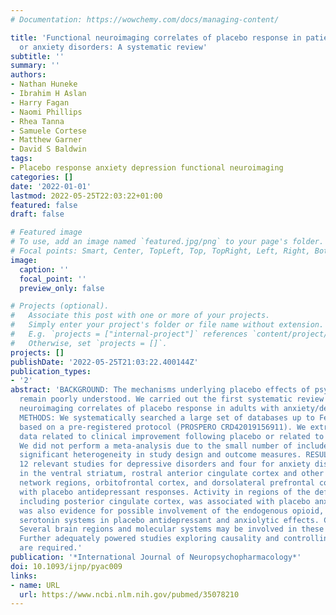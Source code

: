 ```yaml
---
# Documentation: https://wowchemy.com/docs/managing-content/

title: 'Functional neuroimaging correlates of placebo response in patients with depressive
  or anxiety disorders: A systematic review'
subtitle: ''
summary: ''
authors:
- Nathan Huneke
- Ibrahim H Aslan
- Harry Fagan
- Naomi Phillips
- Rhea Tanna
- Samuele Cortese
- Matthew Garner
- David S Baldwin
tags:
- Placebo response anxiety depression functional neuroimaging
categories: []
date: '2022-01-01'
lastmod: 2022-05-25T22:03:22+01:00
featured: false
draft: false

# Featured image
# To use, add an image named `featured.jpg/png` to your page's folder.
# Focal points: Smart, Center, TopLeft, Top, TopRight, Left, Right, BottomLeft, Bottom, BottomRight.
image:
  caption: ''
  focal_point: ''
  preview_only: false

# Projects (optional).
#   Associate this post with one or more of your projects.
#   Simply enter your project's folder or file name without extension.
#   E.g. `projects = ["internal-project"]` references `content/project/deep-learning/index.md`.
#   Otherwise, set `projects = []`.
projects: []
publishDate: '2022-05-25T21:03:22.400144Z'
publication_types:
- '2'
abstract: 'BACKGROUND: The mechanisms underlying placebo effects of psychotropic drugs
  remain poorly understood. We carried out the first systematic review of functional
  neuroimaging correlates of placebo response in adults with anxiety/depressive disorders.
  METHODS: We systematically searched a large set of databases up to February 2021
  based on a pre-registered protocol (PROSPERO CRD42019156911). We extracted neuroimaging
  data related to clinical improvement following placebo or related to placebo mechanisms.
  We did not perform a meta-analysis due to the small number of included studies and
  significant heterogeneity in study design and outcome measures. RESULTS: We found
  12 relevant studies for depressive disorders and four for anxiety disorders. Activity
  in the ventral striatum, rostral anterior cingulate cortex and other default mode
  network regions, orbitofrontal cortex, and dorsolateral prefrontal cortex correlated
  with placebo antidepressant responses. Activity in regions of the default mode network,
  including posterior cingulate cortex, was associated with placebo anxiolysis. There
  was also evidence for possible involvement of the endogenous opioid, dopamine and
  serotonin systems in placebo antidepressant and anxiolytic effects. CONCLUSIONS:
  Several brain regions and molecular systems may be involved in these placebo effects.
  Further adequately powered studies exploring causality and controlling for confounders
  are required.'
publication: '*International Journal of Neuropsychopharmacology*'
doi: 10.1093/ijnp/pyac009
links:
- name: URL
  url: https://www.ncbi.nlm.nih.gov/pubmed/35078210
---
```

